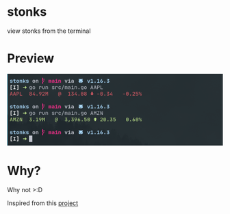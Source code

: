 # stonks

view stonks from the terminal

# Preview

<img src="./preview.png">

# Why?

Why not >:D

Inspired from this [project](https://github.com/jkwill87/stonky)
